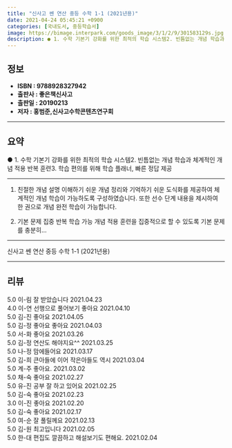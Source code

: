```yaml
---
title: "신사고 쎈 연산 중등 수학 1-1 (2021년용)"
date: 2021-04-24 05:45:21 +0900
categories: [국내도서, 중등학습서]
image: https://bimage.interpark.com/goods_image/3/1/2/9/301583129s.jpg
description: ● 1. 수학 기본기 강화를 위한 최적의 학습 시스템2. 빈틈없는 개념 학습과 체계적인 개념 적용 반복 훈련3. 학습 편의를 위해 학습 플래너, 빠른 정답 제공
---
```


## **정보**

- **ISBN : 9788928327942**
- **출판사 : 좋은책신사고**
- **출판일 : 20190213**
- **저자 : 홍범준,신사고수학콘텐츠연구회**

------



## **요약**

●  1. 수학 기본기 강화를 위한 최적의 학습 시스템2. 빈틈없는 개념 학습과 체계적인 개념 적용 반복 훈련3. 학습 편의를 위해 학습 플래너, 빠른 정답 제공

------

1. 친절한 개념 설명
이해하기 쉬운 개념 정리와 기억하기 쉬운 도식화를 제공하여 체계적인 개념 학습이 가능하도록 구성하였습니다. 또한 선수 단계 내용을 제시하여 한 권으로 개념 완전 학습이 가능합니다.

2. 기본 문제 집중 반복 학습 가능
개념 적용 훈련을 집중적으로 할 수 있도록 기본 문제를 충분히... 

------


신사고 쎈 연산 중등 수학 1-1 (2021년용) 

------


## **리뷰** 

5.0 이-림 잘 받았습니다 2021.04.23 <br/>4.0 이-연 선행으로 풀어보기 좋아요 2021.04.10 <br/>5.0 김-진 좋아요 2021.04.05 <br/>5.0 김-정 좋아요
좋아요 2021.04.03 <br/>5.0 서-화 좋아요 2021.03.26 <br/>5.0 김-정 연산도 해야지요^^ 2021.03.25 <br/>5.0 나-정 맘에들어요 2021.03.17 <br/>5.0 김-희 큰아들에 이어 작은아들도
역시 2021.03.04 <br/>5.0 계-주 좋아요. 2021.03.02 <br/>5.0 채-숙 좋아요 2021.02.27 <br/>5.0 유-진 공부 잘 하고 있어요 2021.02.25 <br/>5.0 김-숙 좋아요 2021.02.23 <br/>3.0 이-진 좋아요 2021.02.20 <br/>5.0 김-숙 좋아요 2021.02.17 <br/>5.0 여-순 잘 풀릴께요 2021.02.13 <br/>5.0 김-원 최고입니다 2021.02.05 <br/>5.0 한-대 편집도 깔끔하고 해설보기도 편해요. 2021.02.04 <br/>